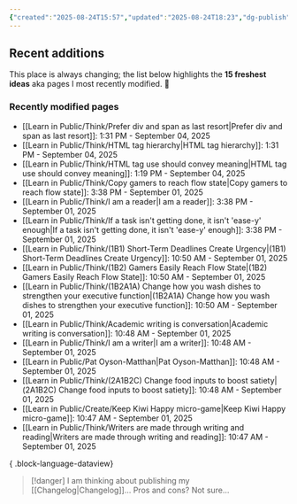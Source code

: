 ```yaml
---
{"created":"2025-08-24T15:57","updated":"2025-08-24T18:23","dg-publish":true,"noteIcon":"signpost","dg-path":"Recent Plantings.md","permalink":"/recent-plantings/","dgPassFrontmatter":true}
---
```


## Recent additions 

This place is always changing; the list below highlights the **15 freshest ideas** aka pages I most recently modified. 🍃

### Recently modified pages
- [[Learn in Public/Think/Prefer div and span as last resort\|Prefer div and span as last resort]]: 1:31 PM - September 04, 2025
- [[Learn in Public/Think/HTML tag hierarchy\|HTML tag hierarchy]]: 1:31 PM - September 04, 2025
- [[Learn in Public/Think/HTML tag use should convey meaning\|HTML tag use should convey meaning]]: 1:19 PM - September 04, 2025
- [[Learn in Public/Think/Copy gamers to reach flow state\|Copy gamers to reach flow state]]: 3:38 PM - September 01, 2025
- [[Learn in Public/Think/I am a reader\|I am a reader]]: 3:38 PM - September 01, 2025
- [[Learn in Public/Think/If a task isn't getting done, it isn't 'ease-y' enough\|If a task isn't getting done, it isn't 'ease-y' enough]]: 3:38 PM - September 01, 2025
- [[Learn in Public/Think/(1B1) Short-Term Deadlines Create Urgency\|(1B1) Short-Term Deadlines Create Urgency]]: 10:50 AM - September 01, 2025
- [[Learn in Public/Think/(1B2) Gamers Easily Reach Flow State\|(1B2) Gamers Easily Reach Flow State]]: 10:50 AM - September 01, 2025
- [[Learn in Public/Think/(1B2A1A) Change how you wash dishes to strengthen your executive function\|(1B2A1A) Change how you wash dishes to strengthen your executive function]]: 10:50 AM - September 01, 2025
- [[Learn in Public/Think/Academic writing is conversation\|Academic writing is conversation]]: 10:48 AM - September 01, 2025
- [[Learn in Public/Think/I am a writer\|I am a writer]]: 10:48 AM - September 01, 2025
- [[Learn in Public/Pat Oyson-Matthan\|Pat Oyson-Matthan]]: 10:48 AM - September 01, 2025
- [[Learn in Public/Think/(2A1B2C) Change food inputs to boost satiety\|(2A1B2C) Change food inputs to boost satiety]]: 10:48 AM - September 01, 2025
- [[Learn in Public/Create/Keep Kiwi Happy micro-game\|Keep Kiwi Happy micro-game]]: 10:47 AM - September 01, 2025
- [[Learn in Public/Think/Writers are made through writing and reading\|Writers are made through writing and reading]]: 10:47 AM - September 01, 2025

{ .block-language-dataview}

> [!danger] I am thinking about publishing my [[Changelog\|Changelog]]... 
> Pros and cons? Not sure...

